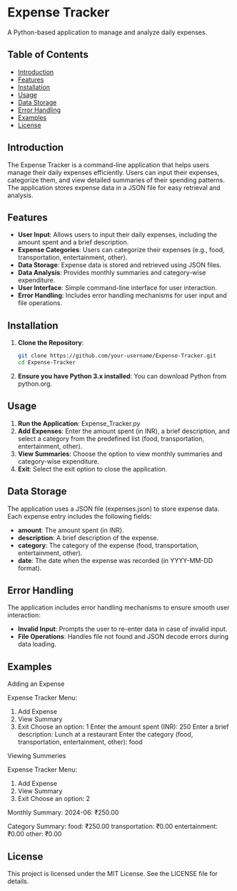 # Expense Tracker

A Python-based application to manage and analyze daily expenses.

## Table of Contents

- [Introduction](#introduction)
- [Features](#features)
- [Installation](#installation)
- [Usage](#usage)
- [Data Storage](#data-storage)
- [Error Handling](#error-handling)
- [Examples](#examples)
- [License](#license)

## Introduction

The Expense Tracker is a command-line application that helps users manage their daily expenses efficiently. Users can input their expenses, categorize them, and view detailed summaries of their spending patterns. The application stores expense data in a JSON file for easy retrieval and analysis.

## Features

- **User Input**: Allows users to input their daily expenses, including the amount spent and a brief description.
- **Expense Categories**: Users can categorize their expenses (e.g., food, transportation, entertainment, other).
- **Data Storage**: Expense data is stored and retrieved using JSON files.
- **Data Analysis**: Provides monthly summaries and category-wise expenditure.
- **User Interface**: Simple command-line interface for user interaction.
- **Error Handling**: Includes error handling mechanisms for user input and file operations.

## Installation

1. **Clone the Repository**:
   ```bash
   git clone https://github.com/your-username/Expense-Tracker.git
   cd Expense-Tracker
2. **Ensure you have Python 3.x installed**:
    You can download Python from python.org.

## Usage

1. **Run the Application**:
    Expense_Tracker.py
2. **Add Expenses**:
    Enter the amount spent (in INR), a brief description, and select a category from the predefined list (food, transportation, entertainment, other).
3. **View Summaries**:
    Choose the option to view monthly summaries and category-wise expenditure.
4. **Exit**:
    Select the exit option to close the application.

## Data Storage

The application uses a JSON file (expenses.json) to store expense data. Each expense entry includes the following fields:

- **amount**: The amount spent (in INR).
- **description**: A brief description of the expense.
- **category**: The category of the expense (food, transportation, entertainment, other).
- **date**: The date when the expense was recorded (in YYYY-MM-DD format).

## Error Handling
The application includes error handling mechanisms to ensure smooth user interaction:

- **Invalid Input**: Prompts the user to re-enter data in case of invalid input.
- **File Operations**: Handles file not found and JSON decode errors during data loading.

## Examples

Adding an Expense

Expense Tracker Menu:
1. Add Expense
2. View Summary
3. Exit
Choose an option: 1
Enter the amount spent (INR): 250
Enter a brief description: Lunch at a restaurant
Enter the category (food, transportation, entertainment, other): food

Viewing Summeries

Expense Tracker Menu:
1. Add Expense
2. View Summary
3. Exit
Choose an option: 2

Monthly Summary:
2024-06: ₹250.00

Category Summary:
food: ₹250.00
transportation: ₹0.00
entertainment: ₹0.00
other: ₹0.00

## License 

This project is licensed under the MIT License. See the LICENSE file for details.